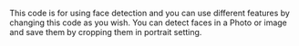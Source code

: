 This code is for using face detection and you can use
different features by changing this code as you wish.
You can detect faces in a Photo or image and save
them by cropping them in portrait setting.
